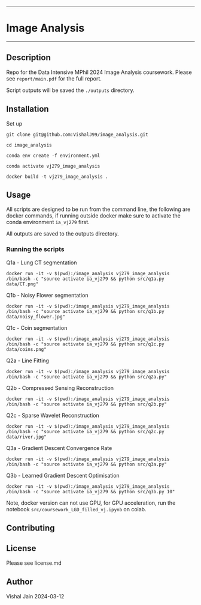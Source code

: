 **********************************************
# Image Analysis
**********************************************

## Description
Repo for the Data Intensive MPhil 2024 Image Analysis coursework.
Please see `report/main.pdf` for the full report.

Script outputs will be saved the `./outputs` directory.
## Installation
Set up
```
git clone git@github.com:VishalJ99/image_analysis.git

cd image_analysis

conda env create -f environment.yml

conda activate vj279_image_analysis

docker build -t vj279_image_analysis .
```

## Usage

All scripts are designed to be run from the command line, the following are docker commands, if running outside docker make sure to activate the conda environment `ia_vj279` first.

All outputs are saved to the outputs directory.
### Running the scripts
Q1a - Lung CT segmentation
```
docker run -it -v $(pwd):/image_analysis vj279_image_analysis /bin/bash -c "source activate ia_vj279 && python src/q1a.py data/CT.png"
```
Q1b - Noisy Flower segmentation
```
docker run -it -v $(pwd):/image_analysis vj279_image_analysis /bin/bash -c "source activate ia_vj279 && python src/q1b.py data/noisy_flower.jpg"
```

Q1c - Coin segmentation
```
docker run -it -v $(pwd):/image_analysis vj279_image_analysis /bin/bash -c "source activate ia_vj279 && python src/q1c.py data/coins.png"
```

Q2a - Line Fitting
```
docker run -it -v $(pwd):/image_analysis vj279_image_analysis /bin/bash -c "source activate ia_vj279 && python src/q2a.py"
```

Q2b - Compressed Sensing Reconstruction
```
docker run -it -v $(pwd):/image_analysis vj279_image_analysis /bin/bash -c "source activate ia_vj279 && python src/q2b.py"
```

Q2c - Sparse Wavelet Reconstruction
```
docker run -it -v $(pwd):/image_analysis vj279_image_analysis /bin/bash -c "source activate ia_vj279 && python src/q2c.py data/river.jpg"
```

Q3a - Gradient Descent Convergence Rate
```
docker run -it -v $(pwd):/image_analysis vj279_image_analysis /bin/bash -c "source activate ia_vj279 && python src/q3a.py"    
```

Q3b - Learned Gradient Descent Optimisation
```
docker run -it -v $(pwd):/image_analysis vj279_image_analysis /bin/bash -c "source activate ia_vj279 && python src/q3b.py 10"
```
Note, docker version can not use GPU, for GPU acceleration, run the notebook `src/coursework_LGD_filled_vj.ipynb` on colab.

## Contributing

## License
Please see license.md

## Author
Vishal Jain
2024-03-12
